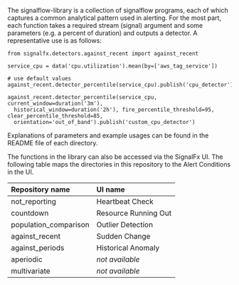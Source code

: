 The signalflow-library is a collection of signalflow programs, each of which captures a common analytical pattern used in alerting. For the most part, each function takes a required stream (signal) argument and some parameters (e.g. a percent of duration) and outputs a detector. A representative use is as follows:

~~~~~~~~~~~~~~~~~~~~
from signalfx.detectors.against_recent import against_recent

service_cpu = data('cpu.utilization').mean(by=['aws_tag_service'])

# use default values
against_recent.detector_percentile(service_cpu).publish('cpu_detector')

against_recent.detector_percentile(service_cpu, current_window=duration('3m'),
  historical_window=duration('2h'), fire_percentile_threshold=95, clear_percentile_threshold=85,
  orientation='out_of_band').publish('custom_cpu_detector')
~~~~~~~~~~~~~~~~~~~~

Explanations of parameters and example usages can be found in the README file of each directory.


The functions in the library can also be accessed via the SignalFx UI. The following table maps the directories in this repository to the Alert Conditions in the UI.

|Repository name|UI name|
|:---|:---|
|not_reporting|Heartbeat Check|
|countdown|Resource Running Out|
|population_comparison|Outlier Detection|
|against_recent|Sudden Change|
|against_periods|Historical Anomaly|
|aperiodic|*not available*|
|multivariate|*not available*|
